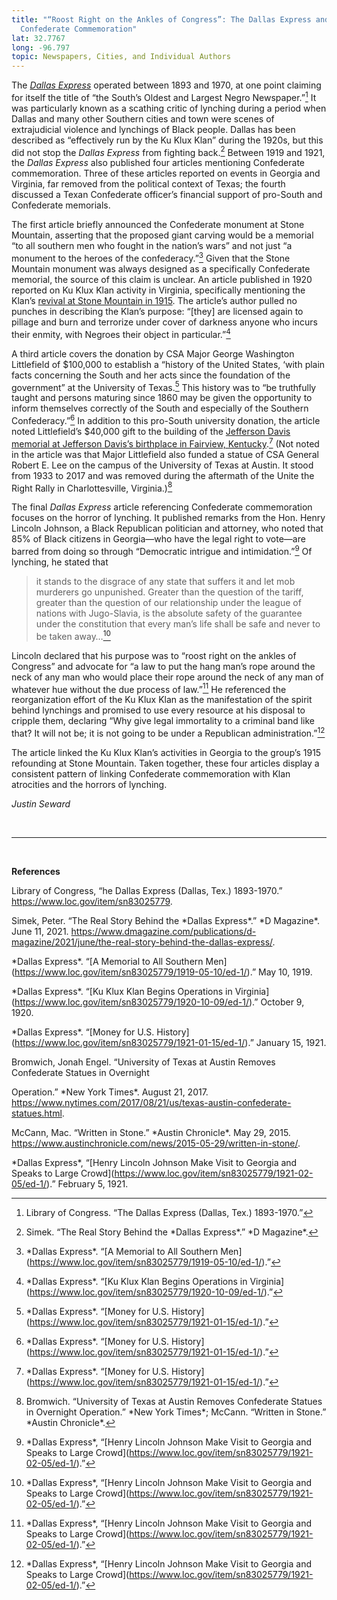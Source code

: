 ```yaml
---
title: "“Roost Right on the Ankles of Congress”: The Dallas Express and
  Confederate Commemoration"
lat: 32.7767
long: -96.797
topic: Newspapers, Cities, and Individual Authors
---
```

The *[Dallas Express](https://www.loc.gov/item/sn83025779/?st=calendar&year=1919)* operated between 1893 and 1970, at one point claiming for itself the title of “the South’s Oldest and Largest Negro Newspaper.”[^1] It was particularly known as a scathing critic of lynching during a period when Dallas and many other Southern cities and town were scenes of extrajudicial violence and lynchings of Black people. Dallas has been described as “effectively run by the Ku Klux Klan” during the 1920s, but this did not stop the *Dallas Express* from fighting back.[^2] Between 1919 and 1921, the *Dallas Express* also published four articles mentioning Confederate commemoration. Three of these articles reported on events in Georgia and Virginia, far removed from the political context of Texas; the fourth discussed a Texan Confederate officer’s financial support of pro-South and Confederate memorials.

The first article briefly announced the Confederate monument at Stone Mountain, asserting that the proposed giant carving would be a memorial “to all southern men who fought in the nation’s wars” and not just “a monument to the heroes of the confederacy.”[^3] Given that the Stone Mountain monument was always designed as a specifically Confederate memorial, the source of this claim is unclear. An article published in 1920 reported on Ku Klux Klan activity in Virginia, specifically mentioning the Klan’s [revival at Stone Mountain in 1915](https://falseimage.pennds.org/essay/the-birthplace-of-the-klan/). The article’s author pulled no punches in describing the Klan’s purpose: “\[they] are licensed again to pillage and burn and terrorize under cover of darkness anyone who incurs their enmity, with Negroes their object in particular.”[^4]

A third article covers the donation by CSA Major George Washington Littlefield of $100,000 to establish a “history of the United States, ‘with plain facts concerning the South and her acts since the foundation of the government” at the University of Texas.[^5] This history was to “be truthfully taught and persons maturing since 1860 may be given the opportunity to inform themselves correctly of the South and especially of the Southern Confederacy.”[^6] In addition to this pro-South university donation, the article noted Littlefield’s $40,000 gift to the building of the [Jefferson Davis memorial at Jefferson Davis’s birthplace in Fairview, Kentucky](https://falseimage.pennds.org/essay/fairview,-ky-monument-to-davis/).[^7] (Not noted in the article was that Major Littlefield also funded a statue of CSA General Robert E. Lee on the campus of the University of Texas at Austin. It stood from 1933 to 2017 and was removed during the aftermath of the Unite the Right Rally in Charlottesville, Virginia.)[^8]

The final *Dallas Express* article referencing Confederate commemoration focuses on the horror of lynching. It published remarks from the Hon. Henry Lincoln Johnson, a Black Republican politician and attorney, who noted that 85% of Black citizens in Georgia—who have the legal right to vote—are barred from doing so through “Democratic intrigue and intimidation.”[^9] Of lynching, he stated that

> it stands to the disgrace of any state that suffers it and let mob murderers go unpunished. Greater than the question of the tariff, greater than the question of our relationship under the league of nations with Jugo-Slavia, is the absolute safety of the guarantee under the constitution that every man’s life shall be safe and never to be taken away…[^10]

Lincoln declared that his purpose was to “roost right on the ankles of Congress” and advocate for “a law to put the hang man’s rope around the neck of any man who would place their rope around the neck of any man of whatever hue without the due process of law.”[^11] He referenced the reorganization effort of the Ku Klux Klan as the manifestation of the spirit behind lynchings and promised to use every resource at his disposal to cripple them, declaring “Why give legal immortality to a criminal band like that? It will not be; it is not going to be under a Republican administration.”[^12]

The article linked the Ku Klux Klan’s activities in Georgia to the group’s 1915 refounding at Stone Mountain. Taken together, these four articles display a consistent pattern of linking Confederate commemoration with Klan atrocities and the horrors of lynching.

*Justin Seward*

<br>

<hr>

<br>

**References**

Library of Congress, “he Dallas Express (Dallas, Tex.) 1893-1970.” <https://www.loc.gov/item/sn83025779>.

Simek, Peter. “The Real Story Behind the \*Dallas Express\*.” \*D Magazine\*. June 11, 2021. <https://www.dmagazine.com/publications/d-magazine/2021/june/the-real-story-behind-the-dallas-express/>.

\*Dallas Express\*. “\[A Memorial to All Southern Men](https://www.loc.gov/item/sn83025779/1919-05-10/ed-1/).” May 10, 1919.

\*Dallas Express\*. “\[Ku Klux Klan Begins Operations in Virginia](https://www.loc.gov/item/sn83025779/1920-10-09/ed-1/).” October 9, 1920.

\*Dallas Express\*. “\[Money for U.S. History](https://www.loc.gov/item/sn83025779/1921-01-15/ed-1/).” January 15, 1921.

Bromwich, Jonah Engel. “University of Texas at Austin Removes Confederate Statues in Overnight

Operation.” \*New York Times\*. August 21, 2017. <https://www.nytimes.com/2017/08/21/us/texas-austin-confederate-statues.html>.

McCann, Mac. “Written in Stone.” \*Austin Chronicle\*. May 29, 2015. <https://www.austinchronicle.com/news/2015-05-29/written-in-stone/>.

\*Dallas Express\*, “\[Henry Lincoln Johnson Make Visit to Georgia and Speaks to Large Crowd](https://www.loc.gov/item/sn83025779/1921-02-05/ed-1/).” February 5, 1921.

[^1]: Library of Congress. “The Dallas Express (Dallas, Tex.) 1893-1970.”
[^2]: Simek. “The Real Story Behind the \*Dallas Express\*.” \*D Magazine\*.
[^3]: \*Dallas Express\*. “\[A Memorial to All Southern Men](https://www.loc.gov/item/sn83025779/1919-05-10/ed-1/).”
[^4]: \*Dallas Express\*. “\[Ku Klux Klan Begins Operations in Virginia](https://www.loc.gov/item/sn83025779/1920-10-09/ed-1/).”
[^5]: \*Dallas Express\*. “\[Money for U.S. History](https://www.loc.gov/item/sn83025779/1921-01-15/ed-1/).”
[^6]: \*Dallas Express\*. “\[Money for U.S. History](https://www.loc.gov/item/sn83025779/1921-01-15/ed-1/).”
[^7]: \*Dallas Express\*. “\[Money for U.S. History](https://www.loc.gov/item/sn83025779/1921-01-15/ed-1/).”
[^8]: Bromwich. “University of Texas at Austin Removes Confederate Statues in Overnight Operation.” \*New York Times\*; McCann. “Written in Stone.” \*Austin Chronicle\*.
[^9]: \*Dallas Express\*, “\[Henry Lincoln Johnson Make Visit to Georgia and Speaks to Large Crowd](https://www.loc.gov/item/sn83025779/1921-02-05/ed-1/).”
[^10]: \*Dallas Express\*, “\[Henry Lincoln Johnson Make Visit to Georgia and Speaks to Large Crowd](https://www.loc.gov/item/sn83025779/1921-02-05/ed-1/).”
[^11]: \*Dallas Express\*, “\[Henry Lincoln Johnson Make Visit to Georgia and Speaks to Large Crowd](https://www.loc.gov/item/sn83025779/1921-02-05/ed-1/).”
[^12]: \*Dallas Express\*, “\[Henry Lincoln Johnson Make Visit to Georgia and Speaks to Large Crowd](https://www.loc.gov/item/sn83025779/1921-02-05/ed-1/).”
